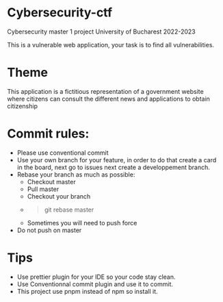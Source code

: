 # Cybersecurity-ctf
Cybersecurity master 1 project University of Bucharest 2022-2023

This is a vulnerable web application, your task is to find all vulnerabilities.


# Theme
This application is a fictitious representation of a government website where citizens can consult the different news and applications to obtain citizenship


# Commit rules:

- Please use conventional commit
- Use your own branch for your feature, in order to do that create a card in the board, next go to issues next create a developpement branch.
- Rebase your branch as much as possible:
  - Checkout master
  - Pull master
  - Checkout your branch
  - > git rebase master
  - Sometimes you will need to push force
- Do not push on master 

# Tips

- Use prettier plugin for your IDE so your code stay clean.
- Use Conventionnal commit plugin and use it to commit.
- This project use pnpm instead of npm so install it.
